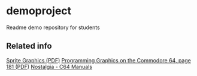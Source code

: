 # demoproject
Readme demo repository for students


## Related info
[Sprite Graphics \(PDF\)](https://www.commodore.ca/manuals/c64_users_guide/c64-users_guide-06-sprite_graphics.pdf)
[Programming Graphics on the Commodore 64, page 181 \(PDF\)](https://www.commodore.ca/manuals/c64_programmers_reference/c64-programmers_reference_guide-03-programming_graphics.pdf)
[Nostalgia - C64 Manuals](https://codeincomplete.com/articles/c64-manual-nostalgia/)

